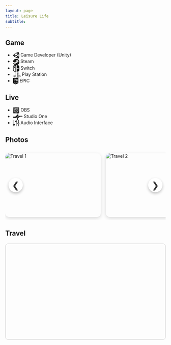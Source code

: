```yaml
---
layout: page
title: Leisure Life
subtitle: 
---
```

## Game
- <img src="/img/unity.png" alt="Unity" style="height: 20px; vertical-align: middle;"> Game Developer (Unity)
- <img src="/img/steam.png" alt="Steam" style="height: 20px; vertical-align: middle;"> Steam
- <img src="/img/nintendo-switch.png" alt="Switch" style="height: 20px; vertical-align: middle;"> Switch
- <img src="/img/ps.png" alt="Play Station" style="height: 20px; vertical-align: middle;"> Play Station
- <img src="/img/epic.png" alt="EPIC" style="height: 20px; vertical-align: middle;"> EPIC


## Live
- <img src="/img/obs-studio.png" alt="OBS" style="height: 20px; vertical-align: middle;"> OBS
- <img src="/img/studio-one.png" alt="Studio One" style="height: 20px; vertical-align: middle;"> Studio One
- <img src="/img/audio-interface.png" alt="Audio Interface" style="height: 20px; vertical-align: middle;"> Audio Interface

## Photos
<style>
.carousel-wrapper {
  position: relative;
  width: 100%;
  overflow: hidden;
  margin: 20px 0;
}

.carousel {
  display: flex;
  gap: 1rem;
  overflow-x: auto;
  scroll-behavior: smooth;
  padding: 10px 0;
}
.carousel::-webkit-scrollbar {
  display: none;
}

.carousel-item {
  flex: 0 0 300px;
  height: 200px;
  border-radius: 12px;
  overflow: hidden;
  box-shadow: 0 4px 12px rgba(0,0,0,0.15);
}
.carousel-item img {
  width: 100%;
  height: 100%;
  object-fit: cover;
  display: block;
}

/* 更现代的按钮样式 */
.carousel-btn {
  position: absolute;
  top: 50%;
  transform: translateY(-50%);
  background: #ffffff;
  border: none;
  color: #333;
  font-size: 28px;
  width: 45px;
  height: 45px;
  border-radius: 50%;
  box-shadow: 0 4px 8px rgba(0,0,0,0.25);
  cursor: pointer;
  transition: background 0.3s, transform 0.2s;
  display: flex;
  align-items: center;
  justify-content: center;
  z-index: 10;
}
.carousel-btn:hover {
  background: #f2f2f2;
  transform: translateY(-50%) scale(1.1);
}
.carousel-btn.prev { left: 10px; }
.carousel-btn.next { right: 10px; }
</style>

<div class="carousel-wrapper">
  <button class="carousel-btn prev" id="btnPrev">&#10094;</button>
  <div class="carousel" id="imageCarousel">
    <div class="carousel-item"><img src="/img/trip/1.jpg" alt="Travel 1"></div>
    <div class="carousel-item"><img src="/img/trip/2.jpg" alt="Travel 2"></div>
    <div class="carousel-item"><img src="/img/trip/3.jpg" alt="Travel 3"></div>
    <div class="carousel-item"><img src="/img/trip/4.jpg" alt="Travel 4"></div>
    <div class="carousel-item"><img src="/img/trip/5.jpg" alt="Travel 5"></div>
    <div class="carousel-item"><img src="/img/trip/6.jpg" alt="Travel 6"></div>
    <div class="carousel-item"><img src="/img/trip/7.jpg" alt="Travel 7"></div>
  </div>
  <button class="carousel-btn next" id="btnNext">&#10095;</button>
</div>

<script>
document.addEventListener("DOMContentLoaded", function () {
  const carousel = document.getElementById('imageCarousel');
  const scrollAmount = 320;

  document.getElementById('btnPrev').addEventListener('click', () => {
    carousel.scrollBy({ left: -scrollAmount, behavior: 'smooth' });
  });

  document.getElementById('btnNext').addEventListener('click', () => {
    carousel.scrollBy({ left: scrollAmount, behavior: 'smooth' });
  });
});
</script>




## Travel
<!-- Leaflet CSS & JS -->
<link rel="stylesheet" href="https://unpkg.com/leaflet/dist/leaflet.css" />
<script src="https://unpkg.com/leaflet/dist/leaflet.js"></script>

<!-- 地图容器 -->
<div id="travel-map" style="height: 300px; margin: 20px 0; border: 1px solid #ccc; border-radius: 8px;"></div>

<script>
// 初始化地图并设置中心点和缩放等级
var map = L.map('travel-map').setView([20.0, 0.0], 2);

// 加载 OpenStreetMap 图层
L.tileLayer('https://{s}.tile.openstreetmap.org/{z}/{x}/{y}.png', {
  attribution: 'Map data © <a href="https://openstreetmap.org">OpenStreetMap</a> contributors'
}).addTo(map);

// 添加旅游足迹标记点
var places = [
  { name: "West New York, NJ", coords: [40.7879, -74.0143] },
  { name: "Montauk, NY", coords: [41.0359, -71.9545] },
  { name: "Manhattan, NY", coords: [40.7831, -73.9712] },
  { name: "Brooklyn, NY", coords: [40.6782, -73.9442] },
  { name: "Atlantic City, NJ", coords: [39.3643, -74.4229] },
  { name: "Cape May, NJ", coords: [38.9351, -74.9060] },
  { name: "Vermont", coords: [44.5588, -72.5778] },
  { name: "Buffalo, NY", coords: [42.8864, -78.8784] },
  { name: "Toronto, Canada", coords: [43.651070, -79.347015] },
  { name: "Rainbow Bridge", coords: [43.0896, -79.0704] },
  { name: "Niagara Falls", coords: [43.0962, -79.0377] },
  { name: "Charlotte, NC", coords: [35.2271, -80.8431] },
  { name: "Great Smoky Mountains", coords: [35.6532, -83.5070] },
  { name: "Atlanta, GA", coords: [33.7490, -84.3880] },
  { name: "Chattanooga, TN", coords: [35.0456, -85.3097] },
  { name: "Vanderbilt University, TN", coords: [36.1465, -86.8039] },
  { name: "Nashville, TN", coords: [36.1627, -86.7816] },
  { name: "Chicago, IL", coords: [41.8781, -87.6298] },
  { name: "Champaign, IL", coords: [40.1164, -88.2434] },
  { name: "San Francisco, CA", coords: [37.7749, -122.4194] },
  { name: "Portland, OR", coords: [45.5051, -122.6750] },
  { name: "Seattle, WA", coords: [47.6062, -122.3321] },
  { name: "Osaka, Japan", coords: [34.6937, 135.5023] },
  { name: "Nara, Japan", coords: [34.6851, 135.8048] },
  { name: "Tokyo, Japan", coords: [35.6762, 139.6503] },
  { name: "Seoul, South Korea", coords: [37.5665, 126.9780] },
  { name: "Wuxi, China", coords: [31.4912, 120.3119] },
  { name: "Qingdao, China", coords: [36.0671, 120.3826] },
  { name: "Suzhou, China", coords: [31.2989, 120.5853] },
  { name: "Hangzhou, China", coords: [30.2741, 120.1551] },
  { name: "Nanxun, China", coords: [30.8729, 120.4205] },
  { name: "Shanghai, China", coords: [31.2304, 121.4737] },
  { name: "Nanjing, China", coords: [32.0603, 118.7969] },
  { name: "Wuyishan, China", coords: [27.5485, 118.0364] },
  { name: "Macau", coords: [22.1987, 113.5439] },
  { name: "Hong Kong", coords: [22.3193, 114.1694] },
  { name: "Guangzhou, China", coords: [23.1291, 113.2644] },
  { name: "Zhuhai, China", coords: [22.2760, 113.5675] },
  { name: "Zhangzhou, China", coords: [24.5132, 117.6556] },
  { name: "Xiamen, China", coords: [24.4798, 118.0894] },
  { name: "Chongqing, China", coords: [29.5630, 106.5516] },
  { name: "Sichuan, China", coords: [30.6517, 104.0759] },
  { name: "Xi'an, China", coords: [34.3416, 108.9398] },
  { name: "Beijing, China", coords: [39.9042, 116.4074] },
  { name: "Changchun, China", coords: [43.8171, 125.3235] },
  { name: "Dalian, China", coords: [38.9140, 121.6147] },
  { name: "Yanji, China", coords: [42.9156, 129.5127] },
  { name: "Malaysia", coords: [3.1390, 101.6869] },
  { name: "Thailand", coords: [13.7563, 100.5018] },
  { name: "Singapore", coords: [1.3521, 103.8198] },
  { name: "Dubai, UAE", coords: [25.2048, 55.2708] },
  { name: "Rome, Italy", coords: [41.9028, 12.4964] },
  { name: "Florence, Italy", coords: [43.7696, 11.2558] },
  { name: "Venice, Italy", coords: [45.4408, 12.3155] },
  { name: "Brescia, Italy", coords: [45.5416, 10.2118] },
  { name: "Milan, Italy", coords: [45.4642, 9.1900] },
  { name: "Domodossola, Italy", coords: [46.1141, 8.2958] },
  { name: "Zurich, Switzerland", coords: [47.3769, 8.5417] }
];


places.forEach(function(place) {
  L.marker(place.coords).addTo(map)
    .bindPopup(`<b>${place.name}</b>`);
});

</script>
